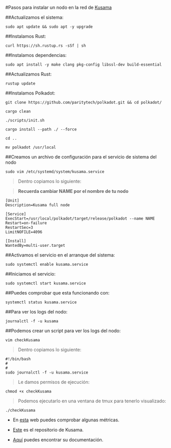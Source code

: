 #Pasos para instalar un nodo en la red de [Kusama](https://kusama.network/es/index.html)

##Actualizamos el sistema:

`sudo apt update && sudo apt -y upgrade`

##Instalamos Rust:

`curl https://sh.rustup.rs -sSf | sh`

##Instalamos dependencias:

`sudo apt install -y make clang pkg-config libssl-dev build-essential`

##Actualizamos Rust:

`rustup update`

##Instalamos Polkadot:

```
git clone https://github.com/paritytech/polkadot.git && cd polkadot/

cargo clean

./scripts/init.sh

cargo install --path ./ --force

cd ..

mv polkadot /usr/local
```

##Creamos un archivo de configuración para el servicio de sistema del nodo

`sudo vim /etc/systemd/system/kusama.service`

>Dentro copiamos lo siguiente:

>**Recuerda cambiar NAME por el nombre de tu nodo**

```
[Unit]
Description=Kusama full node

[Service]
ExecStart=/usr/local/polkadot/target/release/polkadot --name NAME
Restart=on-failure
RestartSec=3
LimitNOFILE=4096

[Install]
WantedBy=multi-user.target
```

##Activamos el servicio en el arranque del sistema:

`sudo systemctl enable kusama.service`

##Iniciamos el servicio:

`sudo systemctl start kusama.service`

##Puedes comprobar que esta funcionando con:

`systemctl status kusama.service`

##Para ver los logs del nodo:

`journalctl -f -u kusama`

##Podemos crear un script para ver los logs del nodo:

`vim checkKusama`

>Dentro copiamos lo siguiente:

```
#!/bin/bash
#
#
sudo journalctl -f -u kusama.service
```

>Le damos permisos de ejecución:

`chmod +x checkKusama`

>Podemos ejecutarlo en una ventana de tmux para tenerlo visualizado:

`./checkKusama`

- En [esta](https://telemetry.polkadot.io/#list/Kusama%20CC1) web puedes comprobar algunas métricas.

- [Este](https://github.com/kusamanetwork) es el repositorio de Kusama.

- [Aquí](https://guide.kusama.network/en/latest/) puedes encontrar su documentación.